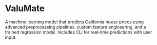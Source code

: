 # ValuMate
A machine learning model that predicts California house prices using advanced preprocessing pipelines, custom feature engineering, and a trained regression model. Includes CLI for real-time predictions with user input.
